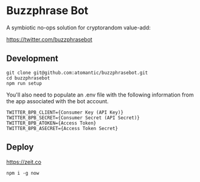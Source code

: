 # Buzzphrase Bot

A symbiotic no-ops solution for cryptorandom value-add:

https://twitter.com/buzzphrasebot

## Development

```
git clone git@github.com:atomantic/buzzphrasebot.git
cd buzzphrasebot
npm run setup
```

You'll also need to populate an .env file with the following information from the app associated with the bot account.
```
TWITTER_BPB_CLIENT={Consumer Key (API Key)}
TWITTER_BPB_SECRET={Consumer Secret (API Secret)}
TWITTER_BPB_ATOKEN={Access Token}
TWITTER_BPB_ASECRET={Access Token Secret}
```

## Deploy

https://zeit.co

```
npm i -g now
```
